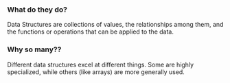 ### What do they do?

Data Structures are collections of values, the relationships among them, and the functions or operations that can be applied to the data.

### Why so many??

Different data structures excel at different things. Some are highly specialized, while others (like arrays) are more generally used.
